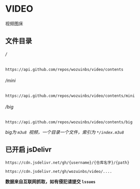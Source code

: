 # VIDEO

视频图床

## 文件目录

###### /

```
https://api.github.com/repos/wozuinbs/video/contents
```

###### /mini

```
https://api.github.com/repos/wozuinbs/video/contents/mini
```

###### /big

```
https://api.github.com/repos/wozuinbs/video/contents/big
```

   *big为 `m3u8 `视频，一个目录一个文件，索引为 `*/index.m3u8`*

## 已开启 jsDelivr

```
https://cdn.jsdelivr.net/gh/{username}/{仓库名字}/{path}
```

```
https://cdn.jsdelivr.net/gh/wozuinbs/video/....
```





**数据来自互联网抓取，如有侵犯请提交  `lssues`**

